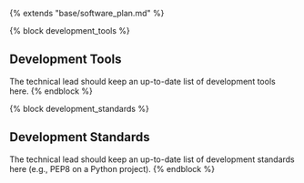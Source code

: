 {% extends "base/software_plan.md" %}

{% block development_tools %}
## Development Tools

The technical lead should keep an up-to-date list of development tools here.
{% endblock %}

{% block development_standards %}
## Development Standards

The technical lead should keep an up-to-date list of development standards here (e.g., PEP8 on a Python project).
{% endblock %}
